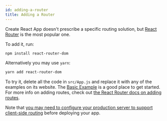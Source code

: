 ```yaml
---
id: adding-a-router
title: Adding a Router
---
```


Create React App doesn't prescribe a specific routing solution, but [React Router](https://reactrouter.com/) is the most popular one.

To add it, run:

```sh
npm install react-router-dom
```

Alternatively you may use `yarn`:

```sh
yarn add react-router-dom
```

To try it, delete all the code in `src/App.js` and replace it with any of the examples on its website. The [Basic Example](https://github.com/remix-run/react-router/blob/dev/examples/basic/src/App.tsx) is a good place to get started. For more info on adding routes, check out [the React Router docs on adding routes](https://reactrouter.com/docs/getting-started/tutorial#add-some-routes).

Note that [you may need to configure your production server to support client-side routing](deployment.md#serving-apps-with-client-side-routing) before deploying your app.
